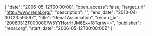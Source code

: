 {
  "date": "2006-05-12T00:00:00", 
  "open_access": false, 
  "target_url": "http://www.renal.org/", 
  "description": "", 
  "end_date": "2013-04-30T23:59:59Z", 
  "title": "Renal Association", 
  "record_id": "20060512T000000/W5YYHorrHJM6Ex+f8TqrIw==", 
  "publisher": "renal.org", 
  "start_date": "2006-05-12T00:00:00Z"
}

